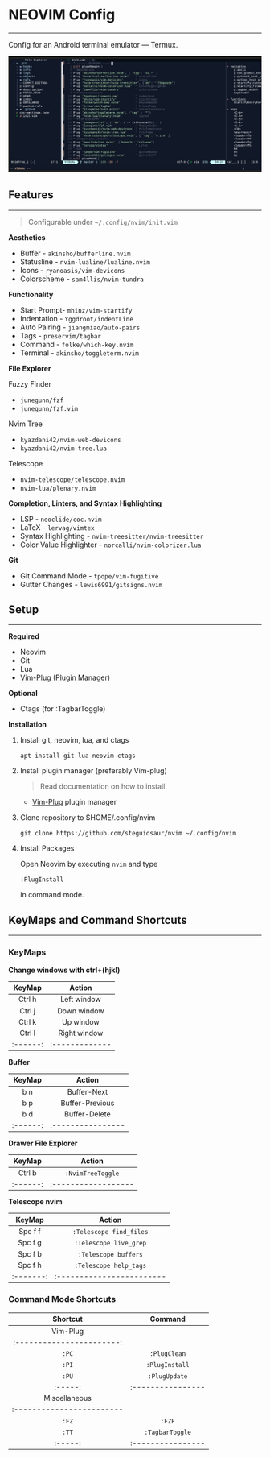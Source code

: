
# NEOVIM Config

---

Config for an Android terminal emulator — Termux.

![NEOVIM](./screenshots/Screenshot_1.jpg)

## Features

---

> Configurable under `~/.config/nvim/init.vim`

**Aesthetics**

- Buffer - `akinsho/bufferline.nvim`
- Statusline - `nvim-lualine/lualine.nvim`
- Icons - `ryanoasis/vim-devicons`
- Colorscheme - `sam4llis/nvim-tundra`

**Functionality**

- Start Prompt- `mhinz/vim-startify`
- Indentation - `Yggdroot/indentLine`
- Auto Pairing - `jiangmiao/auto-pairs`
- Tags - `preservim/tagbar`
- Command - `folke/which-key.nvim`
- Terminal - `akinsho/toggleterm.nvim`

**File Explorer**

Fuzzy Finder

- `junegunn/fzf`
- `junegunn/fzf.vim`

Nvim Tree

- `kyazdani42/nvim-web-devicons`
- `kyazdani42/nvim-tree.lua`

Telescope

- `nvim-telescope/telescope.nvim`
- `nvim-lua/plenary.nvim`

**Completion, Linters, and Syntax Highlighting**

- LSP - `neoclide/coc.nvim`
- LaTeX - `lervag/vimtex`
- Syntax Highlighting - `nvim-treesitter/nvim-treesitter`
- Color Value Highlighter - `norcalli/nvim-colorizer.lua`

**Git**

- Git Command Mode - `tpope/vim-fugitive`
- Gutter Changes - `lewis6991/gitsigns.nvim`

## Setup

---

**Required**

- Neovim
- Git
- Lua
- [Vim-Plug (Plugin Manager)](https://github.com/junegunn/vim-plug )

**Optional**

- Ctags (for :TagbarToggle)

**Installation**

1. Install git, neovim, lua, and ctags

    ```console
    apt install git lua neovim ctags
    ```

2. Install plugin manager (preferably Vim-plug)

    > Read documentation on how to install.
    - [Vim-Plug](https://github.com/junegunn/vim-plug ) plugin manager

3. Clone repository to $HOME/.config/nvim

    ```console
    git clone https://github.com/steguiosaur/nvim ~/.config/nvim
    ```

4. Install Packages

    Open Neovim by executing `nvim` and type

    ```vim
    :PlugInstall
    ```

    in command mode.

## KeyMaps and Command Shortcuts

---

### KeyMaps

**Change windows with ctrl+(hjkl)**

| KeyMap |    Action    |
|:------:|:------------:|
| Ctrl h | Left window  |
| Ctrl j | Down window  |
| Ctrl k | Up window    |
| Ctrl l | Right window |
|:------:|:-------------|

**Buffer**

| KeyMap |      Action     |
|:------:|:---------------:|
| b n    | Buffer-Next     |
| b p    | Buffer-Previous |
| b d    | Buffer-Delete   |
|:------:|:----------------|

**Drawer File Explorer**

| KeyMap |       Action      |
|:------:|:-----------------:|
| Ctrl b | `:NvimTreeToggle` |
|:------:|:------------------|

**Telescope nvim**

| KeyMap  |          Action         |
|:-------:|:-----------------------:|
| Spc f f | `:Telescope find_files` |
| Spc f g | `:Telescope live_grep`  |
| Spc f b | `:Telescope buffers`    |
| Spc f h | `:Telescope help_tags`  |
|:-------:|:------------------------|

### Command Mode Shortcuts

|  Shortcut  |  Command   |
|:----------:|:----------:|
|         Vim-Plug        |
|:-----------------------:|
| `:PC` | `:PlugClean`    |
| `:PI` | `:PlugInstall`  |
| `:PU` | `:PlugUpdate`   |
|:-----:|:----------------|
|       Miscellaneous     |
|:------------------------|
| `:FZ` | `:FZF`          |
| `:TT` | `:TagbarToggle` |
|:-----:|:----------------|
